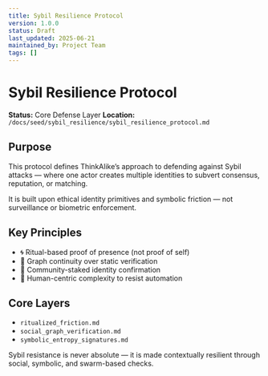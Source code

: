 ```yaml
---
title: Sybil Resilience Protocol
version: 1.0.0
status: Draft
last_updated: 2025-06-21
maintained_by: Project Team
tags: []
---
```


# Sybil Resilience Protocol

**Status:** Core Defense Layer
**Location:** `/docs/seed/sybil_resilience/sybil_resilience_protocol.md`

## Purpose

This protocol defines ThinkAlike’s approach to defending against Sybil attacks — where one actor creates multiple identities to subvert consensus, reputation, or matching.

It is built upon ethical identity primitives and symbolic friction — not surveillance or biometric enforcement.

## Key Principles

- 🌀 Ritual-based proof of presence (not proof of self)
- 🔁 Graph continuity over static verification
- 🧭 Community-staked identity confirmation
- 🌱 Human-centric complexity to resist automation

## Core Layers

- `ritualized_friction.md`
- `social_graph_verification.md`
- `symbolic_entropy_signatures.md`

Sybil resistance is never absolute — it is made contextually resilient through social, symbolic, and swarm-based checks.
